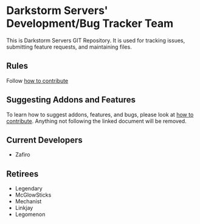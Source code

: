 # Darkstorm Servers' Development/Bug Tracker Team

This is Darkstorm Servers GIT Repository. It is used for tracking issues, submitting feature requests, and maintaining files.

## Rules

Follow [how to contribute](CONTRIBUTING.md)

## Suggesting Addons and Features

To learn how to suggest addons, features, and bugs, please look at [how to contribute](CONTRIBUTING.md). Anything not following the linked document will be removed.

## Current Developers
- Zafiro

## Retirees
- Legendary
- McGlowSticks
- Mechanist
- Linkjay
- Legomenon
